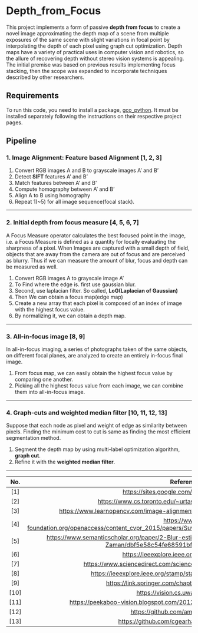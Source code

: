 # Depth_from_Focus
This project implements a form of passive **depth from focus** to create a novel image approximating the depth map of a scene from multiple exposures of the same scene with slight variations in focal point by interpolating the depth of each pixel using graph cut optimization. Depth maps have a variety of practical uses in computer vision and robotics, so the allure of recovering depth without stereo vision systems is appealing. The initial premise was based on previous results implementing focus stacking, then the scope was expanded to incorporate techniques described by other researchers.

## Requirements
To run this code, you need to install a package, [gco_python](https://github.com/amueller/gco_python). It must be installed separately following the instructions on their respective project pages.

## Pipeline
### 1. Image Alignment: Feature based Alignment [1, 2, 3]
1) Convert RGB images A and B to grayscale images A’ and B’
2) Detect **SIFT** features A’ and B’
3) Match features between A’ and B’
4) Compute homography between A’ and B’
5) Align A to B using homography
6) Repeat 1)~5) for all image sequence(focal stack).

---

### 2. Initial depth from focus measure [4, 5, 6, 7]
A Focus Measure operator calculates the best focused point in the image, i.e. a Focus Measure is defined as a quantity for locally evaluating the sharpness of a pixel. When Images are captured with a small depth of field, objects that are away from the camera are out of focus and are perceived as blurry. Thus if we can measure the amount of blur, focus and depth can be measured as well.

1) Convert RGB images A to grayscale image A’
2) To Find where the edge is. first use gaussian blur.
3) Second, use laplacian filter. So called, **LoG(Laplacian of Gaussian)**
4) Then We can obtain a focus map(edge map)
5) Create a new array that each pixel is composed of an index of image with the highest focus value.
6) By normalizing it, we can obtain a depth map.

---

### 3. All-in-focus image [8, 9]
In all-in-focus imaging, a series of photographs taken of the same objects, on different focal planes, are analyzed to create an entirely in-focus final image. 

1) From focus map, we can easily obtain the highest focus value by comparing one another.
2) Picking all the highest focus value from each image, we can combine them into all-in-focus image.

---

### 4. Graph-cuts and weighted median filter [10, 11, 12, 13]
Suppose that each node as pixel and weight of edge as similarity between pixels. Finding the minimum cost to cut is same as finding the most efficient segmentation method.

1) Segment the depth map by using multi-label optimization algorithm, **graph cut**.
2) Refine it with the **weighted median filter**.

---

| No. | References |
|:---:|:---:|
|[1] | https://sites.google.com/site/imagealignment/ |
|[2] | https://www.cs.toronto.edu/~urtasun/courses/CV/lecture06.pdf |
|[3] | https://www.learnopencv.com/image-alignment-feature-based-using-opencv-c-python/ |
|[4] | https://www.cv-foundation.org/openaccess/content_cvpr_2015/papers/Suwajanakorn_Depth_From_Focus_2015_CVPR_paper.pdf |
|[5] | https://www.semanticscholar.org/paper/2-Blur-estimation-using-the-Elder-and-Zucker-method-Zaman/dbf5e58c54fe68591bf749d22b5ac002ca8cfe38 |
|[6] | https://ieeexplore.ieee.org/document/689301 |
|[7] | https://www.sciencedirect.com/science/article/pii/S0031320308000058 |
|[8] | https://ieeexplore.ieee.org/stamp/stamp.jsp?tp=&arnumber=560554 |
|[9] | https://link.springer.com/chapter/10.1007/11559573_22 |
|[10] | https://vision.cs.uwaterloo.ca/code/ |
|[11] | https://peekaboo-vision.blogspot.com/2012/05/graphcuts-for-python-pygco.html |
|[12] | https://github.com/amueller/gco_python |
|[13] | https://github.com/cgearhart/DepthFromDefocus |
